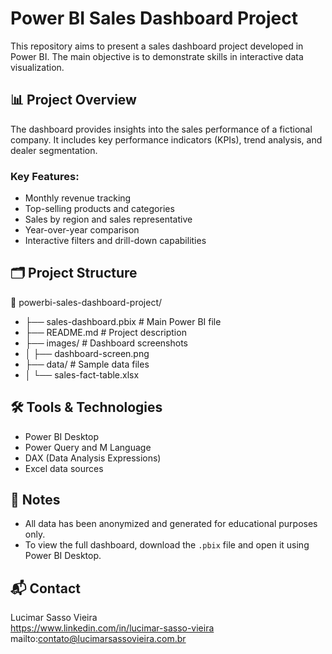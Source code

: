# Power BI Sales Dashboard Project

This repository aims to present a sales dashboard project developed in Power BI. The main objective is to demonstrate skills in interactive data visualization.

## 📊 Project Overview

The dashboard provides insights into the sales performance of a fictional company. It includes key performance indicators (KPIs), trend analysis, and dealer segmentation.

### Key Features:
- Monthly revenue tracking
- Top-selling products and categories
- Sales by region and sales representative
- Year-over-year comparison
- Interactive filters and drill-down capabilities

## 🗂️ Project Structure

📁 powerbi-sales-dashboard-project/
- ├── sales-dashboard.pbix # Main Power BI file
- ├── README.md # Project description
- ├── images/ # Dashboard screenshots
- │ ├── dashboard-screen.png
- ├── data/ # Sample data files
- │ └── sales-fact-table.xlsx

## 🛠️ Tools & Technologies

- Power BI Desktop
- Power Query and M Language
- DAX (Data Analysis Expressions)
- Excel data sources

## 📎 Notes

- All data has been anonymized and generated for educational purposes only.
- To view the full dashboard, download the `.pbix` file and open it using Power BI Desktop.

## 📬 Contact

Lucimar Sasso Vieira  
https://www.linkedin.com/in/lucimar-sasso-vieira
mailto:contato@lucimarsassovieira.com.br
